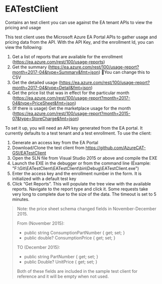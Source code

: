 # EATestClient
Contains an test client you can use against the EA tenant APIs to view the pricing and usage

This test client uses the Microsoft Azure EA Portal APIs to gather usage and pricing data from the API. With the API Key, and the enrollment Id, you can view the following:
1) Get a list of reports that are available for the enrollment (https://ea.azure.com/rest/100/usage-reports)
1) Get the summary (https://ea.azure.com/rest/100/usage-report?month=2017-04&type=Summary&fmt=json) You can change this to CSV
1) Get the detailed usage (https://ea.azure.com/rest/100/usage-report?month=2017-04&type=Detail&fmt=json)
1) Get the price list that was in effect for the particular month (https://ea.azure.com/rest/100/usage-report?month=2017-04&type=PriceSheet&fmt=json)
1) (If there is usage) Get the marketplace usage for the month (https://ea.azure.com/rest/100/usage-report?month=2015-07&type=StoreCharge&fmt=json)

To set it up, you will need an API key generated from the EA portal. It currently defaults to a test tenant and a test enrollment. To use the client:
1) Generate an access key from the EA Portal
1) Download/Clone the test client from https://github.com/AzureCAT-GSI/EATestClient 
1) Open the SLN file from Visual Studio 2015 or above and compile the EXE
1) Launch the EXE in the debugger or from the command line (Example: "F:\Git\EATestClient\EATestClient\bin\Debug\EATestClient.exe")
1) Enter the access key and the enrollment number in the form. It is initialized with a default test key
1) Click “Get Reports”. This will populate the tree view with the available reports. Navigate to the report type and click it. Some requests take very long to complete due to the size of the data. The timeout is set to 5 minutes.

> Note: the price sheet schema changed fields in November-December 2015.
> 
> From (November 2015):
> * public string ConsumptionPartNumber { get; set; }
> * public double? ConsumptionPrice { get; set; }
> 
> TO (December 2015):
> * public string PartNumber { get; set; }
> * public Double? UnitPrice { get; set; }
> 
> Both of these fields are included in the sample test client for reference and it will be empty when not used.
